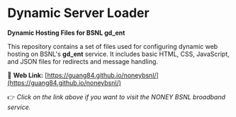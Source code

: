 # **Dynamic Server Loader**

**Dynamic Hosting Files for BSNL gd_ent**

This repository contains a set of files used for configuring dynamic web hosting on BSNL's **gd_ent** service. It includes basic HTML, CSS, JavaScript, and JSON files for redirects and message handling.

📍 **Web Link:** [https://guang84.github.io/noneybsnl/](https://guang84.github.io/noneybsnl/)

👉 *Click on the link above if you want to visit the NONEY BSNL broadband service.*
